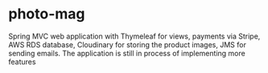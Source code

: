 # photo-mag

Spring MVC web application with Thymeleaf for views, payments via Stripe, AWS RDS database, Cloudinary for storing the product
images, JMS for sending emails. The application is still in process of implementing more
features
